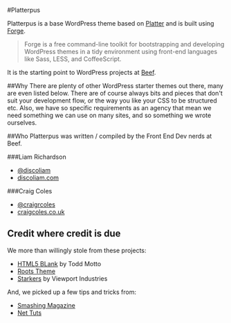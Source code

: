 #Platterpus

Platterpus is a base WordPress theme based on [Platter](https://github.com/craigcoles/Platter) and is built using [Forge](http://forge.thethemefoundry.com/).

> Forge is a free command-line toolkit for bootstrapping and developing WordPress themes in a tidy environment using front-end languages like Sass, LESS, and CoffeeScript.

It is the starting point to WordPress projects at [Beef](http://wearebeef.co.uk).

##Why
There are plenty of other WordPress starter themes out there, many are even listed below. There are of course always bits and pieces that don't suit your development flow, or the way you like your CSS to be structured etc. Also, we have so specific requirements as an agency that mean we need something we can use on many sites, and so something we wrote ourselves.

##Who
Platterpus was written / compiled by the Front End Dev nerds at Beef.

###Liam Richardson  
- [@discoliam](http://twitter.com/discoliam "Liam Richardson on Twitter")  
- [discoliam.com](http://discoliam.com "Liam Richardsons Website")


###Craig Coles  
- [@craigrcoles](http://twitter.com/craigrcoles "Craig Coles on Twitter")  
- [craigcoles.co.uk](http://craigcoles.co.uk "Craig Coles Website")


## Credit where credit is due
We more than willingly stole from these projects:

- [HTML5 BLank](http://html5blank.com) by Todd Motto   
- [Roots Theme](http://www.rootstheme.com)  
- [Starkers](http://viewportindustries.com/products/starkers/) by Viewport Industries  

And, we picked up a few tips and tricks from:
- [Smashing Magazine](http://www.smashingmagazine.com)
- [Net Tuts](http://net.tutsplus.com)